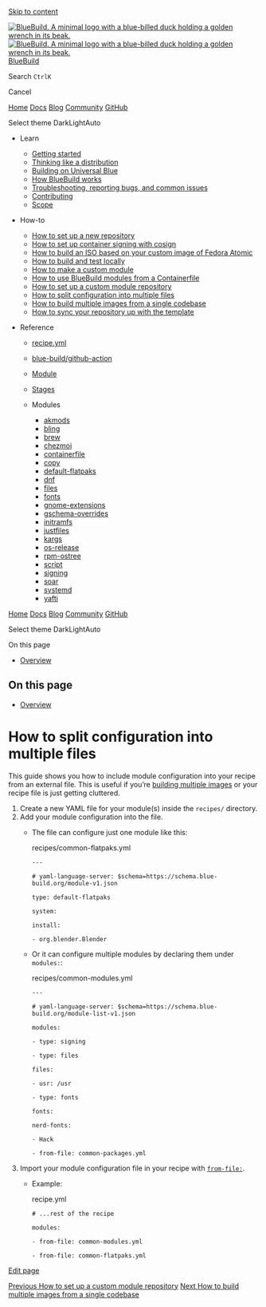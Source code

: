 [Skip to content](#_top)

[![BlueBuild. A minimal logo with a blue-billed duck holding a golden wrench in its beak.](/_astro/logo-dark.YPxwsi0J.svg) ![BlueBuild. A minimal logo with a blue-billed duck holding a golden wrench in its beak.](/_astro/logo-light.CDOQHsrv.svg)  BlueBuild](/)

Search  `CtrlK`

Cancel

[Home](/) [Docs](/learn/getting-started/) [Blog](/blog/) [Community](/community) [GitHub](https://github.com/blue-build/)

  Select theme   DarkLightAuto

* Learn

  + [Getting started](/learn/getting-started/)
  + [Thinking like a distribution](/learn/mindset/)
  + [Building on Universal Blue](/learn/universal-blue/)
  + [How BlueBuild works](/learn/how/)
  + [Troubleshooting, reporting bugs, and common issues](/learn/troubleshooting/)
  + [Contributing](/learn/contributing/)
  + [Scope](/learn/scope/)
* How-to

  + [How to set up a new repository](/how-to/setup/)
  + [How to set up container signing with cosign](/how-to/cosign/)
  + [How to build an ISO based on your custom image of Fedora Atomic](/how-to/generate-iso/)
  + [How to build and test locally](/how-to/local/)
  + [How to make a custom module](/how-to/making-modules/)
  + [How to use BlueBuild modules from a Containerfile](/how-to/minimal-setup/)
  + [How to set up a custom module repository](/how-to/module-repository/)
  + [How to split configuration into multiple files](/how-to/multiple-files/)
  + [How to build multiple images from a single codebase](/how-to/multiple-images/)
  + [How to sync your repository up with the template](/how-to/sync/)
* Reference

  + [recipe.yml](/reference/recipe/)
  + [blue-build/github-action](/reference/github-action/)
  + [Module](/reference/module/)
  + [Stages](/reference/stages/)
  + Modules

    - [akmods](/reference/modules/akmods/)
    - [bling](/reference/modules/bling/)
    - [brew](/reference/modules/brew/)
    - [chezmoi](/reference/modules/chezmoi/)
    - [containerfile](/reference/modules/containerfile/)
    - [copy](/reference/modules/copy/)
    - [default-flatpaks](/reference/modules/default-flatpaks/)
    - [dnf](/reference/modules/dnf/)
    - [files](/reference/modules/files/)
    - [fonts](/reference/modules/fonts/)
    - [gnome-extensions](/reference/modules/gnome-extensions/)
    - [gschema-overrides](/reference/modules/gschema-overrides/)
    - [initramfs](/reference/modules/initramfs/)
    - [justfiles](/reference/modules/justfiles/)
    - [kargs](/reference/modules/kargs/)
    - [os-release](/reference/modules/os-release/)
    - [rpm-ostree](/reference/modules/rpm-ostree/)
    - [script](/reference/modules/script/)
    - [signing](/reference/modules/signing/)
    - [soar](/reference/modules/soar/)
    - [systemd](/reference/modules/systemd/)
    - [yafti](/reference/modules/yafti/)

[Home](/) [Docs](/learn/getting-started/) [Blog](/blog/) [Community](/community) [GitHub](https://github.com/blue-build/)

  Select theme   DarkLightAuto

On this page

* [Overview](#_top)

## On this page

* [Overview](#_top)

# How to split configuration into multiple files

This guide shows you how to include module configuration into your recipe from an external file. This is useful if you’re [building multiple images](/how-to/multiple-images) or your recipe file is just getting cluttered.

1. Create a new YAML file for your module(s) inside the `recipes/` directory.
2. Add your module configuration into the file.
   * The file can configure just one module like this:

     recipes/common-flatpaks.yml

     ```
     ---

     # yaml-language-server: $schema=https://schema.blue-build.org/module-v1.json

     type: default-flatpaks

     system:

     install:

     - org.blender.Blender
     ```
   * Or it can configure multiple modules by declaring them under `modules:`:

     recipes/common-modules.yml

     ```
     ---

     # yaml-language-server: $schema=https://schema.blue-build.org/module-list-v1.json

     modules:

     - type: signing

     - type: files

     files:

     - usr: /usr

     - type: fonts

     fonts:

     nerd-fonts:

     - Hack

     - from-file: common-packages.yml
     ```
3. Import your module configuration file in your recipe with [`from-file:`](/reference/recipe/#modules).
   * Example:

     recipe.yml

     ```
     # ...rest of the recipe

     modules:

     - from-file: common-modules.yml

     - from-file: common-flatpaks.yml
     ```

[Edit page](https://github.com/blue-build/website/edit/main/src/content/docs/how-to/multiple-files.mdx)

[Previous
 How to set up a custom module repository](/how-to/module-repository/)   [Next
 How to build multiple images from a single codebase](/how-to/multiple-images/)
